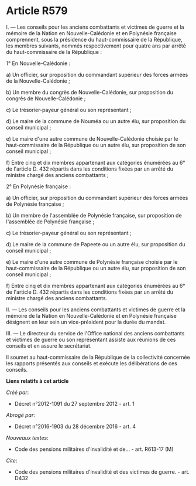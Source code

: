 # Article R579

I. ― Les conseils pour les anciens combattants et victimes de guerre et la mémoire de la Nation en Nouvelle-Calédonie et en
Polynésie française comprennent, sous la présidence du haut-commissaire de la République, les membres suivants, nommés
respectivement pour quatre ans par arrêté du haut-commissaire de la République : 

1° En Nouvelle-Calédonie : 

a) Un officier, sur proposition du commandant supérieur des forces armées de la Nouvelle-Calédonie ; 

b) Un membre du congrès de Nouvelle-Calédonie, sur proposition du congrès de Nouvelle-Calédonie ; 

c) Le trésorier-payeur général ou son représentant ; 

d) Le maire de la commune de Nouméa ou un autre élu, sur proposition du conseil municipal ; 

e) Le maire d'une autre commune de Nouvelle-Calédonie choisie par le haut-commissaire de la République ou un autre élu, sur
proposition de son conseil municipal ; 

f) Entre cinq et dix membres appartenant aux catégories énumérées au 6° de l'article D. 432 répartis dans les conditions
fixées par un arrêté du ministre chargé des anciens combattants ; 

2° En Polynésie française : 

a) Un officier, sur proposition du commandant supérieur des forces armées de Polynésie française ; 

b) Un membre de l'assemblée de Polynésie française, sur proposition de l'assemblée de Polynésie française ; 

c) Le trésorier-payeur général ou son représentant ; 

d) Le maire de la commune de Papeete ou un autre élu, sur proposition du conseil municipal ; 

e) Le maire d'une autre commune de Polynésie française choisie par le haut-commissaire de la République ou un autre élu, sur
proposition de son conseil municipal ; 

f) Entre cinq et dix membres appartenant aux catégories énumérées au 6° de l'article D. 432 répartis dans les conditions
fixées par un arrêté du ministre chargé des anciens combattants. 

II. ― Les conseils pour les anciens combattants et victimes de guerre et la mémoire de la Nation en Nouvelle-Calédonie et en
Polynésie française désignent en leur sein un vice-président pour la durée du mandat. 

III. ― Le directeur du service de l'Office national des anciens combattants et victimes de guerre ou son représentant assiste
aux réunions de ces conseils et en assure le secrétariat. 

Il soumet au haut-commissaire de la République de la collectivité concernée les rapports présentés aux conseils et exécute
les délibérations de ces conseils.

**Liens relatifs à cet article**

_Créé par_:

  - Décret n°2012-1091 du 27 septembre 2012 - art. 1

_Abrogé par_:

  - Décret n°2016-1903 du 28 décembre 2016 - art. 4

_Nouveaux textes_:

  - Code des pensions militaires d'invalidité et de... - art. R613-17 (M)

_Cite_:

  - Code des pensions militaires d'invalidité et des victimes de guerre. - art. D432
